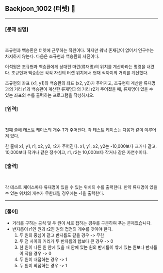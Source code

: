 ## Baekjoon_1002 (터렛) 🚀
___


### **[문제 설명]**
<br>

조규현과 백승환은 터렛에 근무하는 직원이다. 하지만 워낙 존재감이 없어서 인구수는 차지하지 않는다. 다음은 조규현과 백승환의 사진이다.

이석원은 조규현과 백승환에게 상대편 마린(류재명)의 위치를 계산하라는 명령을 내렸다. 조규현과 백승환은 각각 자신의 터렛 위치에서 현재 적까지의 거리를 계산했다.

조규현의 좌표 (x1, y1)와 백승환의 좌표 (x2, y2)가 주어지고, 조규현이 계산한 류재명과의 거리 r1과 백승환이 계산한 류재명과의 거리 r2가 주어졌을 때, 류재명이 있을 수 있는 좌표의 수를 출력하는 프로그램을 작성하시오.


### **[입력]**
<br>

첫째 줄에 테스트 케이스의 개수 T가 주어진다. 각 테스트 케이스는 다음과 같이 이루어져 있다.

한 줄에 x1, y1, r1, x2, y2, r2가 주어진다. x1, y1, x2, y2는 -10,000보다 크거나 같고, 10,000보다 작거나 같은 정수이고, r1, r2는 10,000보다 작거나 같은 자연수이다.

### **[출력]**
<br>

각 테스트 케이스마다 류재명이 있을 수 있는 위치의 수를 출력한다. 만약 류재명이 있을 수 있는 위치의 개수가 무한대일 경우에는 -1을 출력한다.

___


### **[풀이]**

- 거리를 구하는 공식 및 두 원이 서로 접하는 경우를 구분하여 푸는 문제였습니다.
- 반지름이 r1인 원과 r2인 원의 접점의 개수를 찾아야 한다.
  1. 두 원의 중심이 같고 반지름도 같을 경우 -> 무한
  2. 두 점 사이의 거리가 두 반지름의 합보다 큰 경우 -> 0
  3. 한 원이 다른 원 안에 있을 때 안에 있는 원의 반지름이 밖에 있는 원보다 반지름이 작을 경우 -> 0
  4. 두 원이 내접하는 경우 -> 1
  5. 두 원이 외접하는 경우 -> 1
 